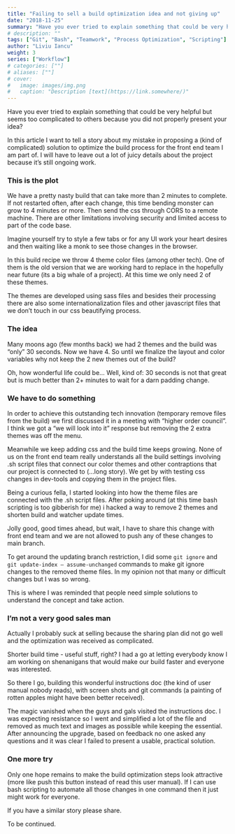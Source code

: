 ```yaml
---
title: "Failing to sell a build optimization idea and not giving up"
date: "2018-11-25"
summary: "Have you ever tried to explain something that could be very helpful but seems too complicated to others because you did not properly present your idea?"
# description: ""
tags: ["Git", "Bash", "Teamwork", "Process Optimization", "Scripting"]
author: "Liviu Iancu"
weight: 3
series: ["Workflow"]
# categories: [""]
# aliases: [""]
# cover:
#   image: images/img.png
#   caption: "Description [text](https://link.somewhere/)"
---
```

Have you ever tried to explain something that could be very helpful but seems too complicated to others because you did not properly present your idea?

In this article I want to tell a story about my mistake in proposing a (kind of complicated) solution to optimize the build process for the front end team I am part of. I will have to leave out a lot of juicy details about the project because it’s still ongoing work.

### This is the plot
We have a pretty nasty build that can take more than 2 minutes to complete. If not restarted often, after each change, this time bending monster can grow to 4 minutes or more. Then send the css through CORS to a remote machine. There are other limitations involving security and limited access to part of the code base.

Imagine yourself try to style a few tabs or for any UI work your heart desires and then waiting like a monk to see those changes in the browser.

In this build recipe we throw 4 theme color files (among other tech). One of them is the old version that we are working hard to replace in the hopefully near future (its a big whale of a project). At this time we only need 2 of these themes.

The themes are developed using sass files and besides their processing there are also some internationalization files and other javascript files that we don’t touch in our css beautifying process.

### The idea
Many moons ago (few months back) we had 2 themes and the build was “only” 30 seconds. Now we have 4. So until we finalize the layout and color variables why not keep the 2 new themes out of the build?

Oh, how wonderful life could be… Well, kind of: 30 seconds is not that great but is much better than 2+ minutes to wait for a darn padding change.

### We have to do something
In order to achieve this outstanding tech innovation (temporary remove files from the build) we first discussed it in a meeting with “higher order council”. I think we got a “we will look into it” response but removing the 2 extra themes was off the menu.

Meanwhile we keep adding css and the build time keeps growing. None of us on the front end team really understands all the build settings involving .sh script files that connect our color themes and other contraptions that our project is connected to (…long story). We get by with testing css changes in dev-tools and copying them in the project files.

Being a curious fella, I started looking into how the theme files are connected with the .sh script files. After poking around (at this time bash scripting is too gibberish for me) i hacked a way to remove 2 themes and shorten build and watcher update times.

Jolly good, good times ahead, but wait, I have to share this change with front end team and we are not allowed to push any of these changes to main branch.

To get around the updating branch restriction, I did some `git ignore` and `git update-index — assume-unchanged` commands to make git ignore changes to the removed theme files. In my opinion not that many or difficult changes but I was so wrong.

This is where I was reminded that people need simple solutions to understand the concept and take action.

### I’m not a very good sales man
Actually I probably suck at selling because the sharing plan did not go well and the optimization was received as complicated.

Shorter build time - useful stuff, right? I had a go at letting everybody know I am working on shenanigans that would make our build faster and everyone was interested.

So there I go, building this wonderful instructions doc (the kind of user manual nobody reads), with screen shots and git commands (a painting of rotten apples might have been better received).

The magic vanished when the guys and gals visited the instructions doc. I was expecting resistance so I went and simplified a lot of the file and removed as much text and images as possible while keeping the essential. After announcing the upgrade, based on feedback no one asked any questions and it was clear I failed to present a usable, practical solution.

### One more try
Only one hope remains to make the build optimization steps look attractive (more like push this button instead of read this user manual). If I can use bash scripting to automate all those changes in one command then it just might work for everyone.

If you have a similar story please share.

To be continued.